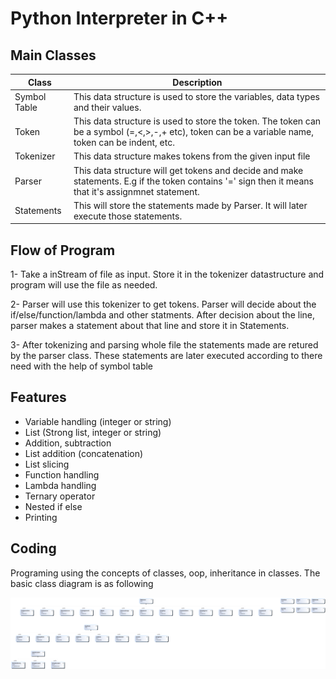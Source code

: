 # Python Interpreter in C++

## Main Classes

| Class | Description|
| ------|---------|
|Symbol Table| This data structure is used to store the variables, data types and their values.
|Token|This data structure is used to store the token. The token can be a symbol (=,<,>,-,+ etc), token can be a variable name, token can be indent, etc.
|Tokenizer|This data structure makes tokens from the given input file
|Parser | This data structure will get tokens and decide and make statements. E.g if the token contains '=' sign then it means that it's assignmnet statement.
|Statements| This will store the statements made by Parser. It will later execute those statements.



## Flow of Program
1- Take a inStream of file as input. Store it in the tokenizer datastructure and program will use the file as needed.

2- Parser will use this tokenizer to get tokens. Parser will decide about the if/else/function/lambda and other statments. After decision about the line, parser makes a statement about that line and store it in Statements.

3- After tokenizing and parsing whole file the statements made are retured by the parser class. These statements are later executed according to there need with the help of symbol table

## Features

- Variable handling (integer or string)
- List (Strong list, integer or string)
- Addition, subtraction
- List addition (concatenation)
- List slicing
- Function handling
- Lambda handling
- Ternary operator
- Nested if else
- Printing

## Coding
Programing using the concepts of classes, oop, inheritance in classes. The basic class diagram is as following

![ClassDiagram](ClassDiagram.png)
